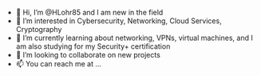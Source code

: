- 👋 Hi, I’m @HLohr85 and I am new in the field
- 👀 I’m interested in Cybersecurity, Networking, Cloud Services, Cryptography
- 🌱 I’m currently learning about networking, VPNs, virtual machines, and I am also studying for my Security+ certification
- 💞️ I’m looking to collaborate on new projects
- 📫 You can reach me at  ...

<!---
HLohr85/HLohr85 is a ✨ special ✨ repository because its `README.md` (this file) appears on your GitHub profile.
You can click the Preview link to take a look at your changes.
--->
